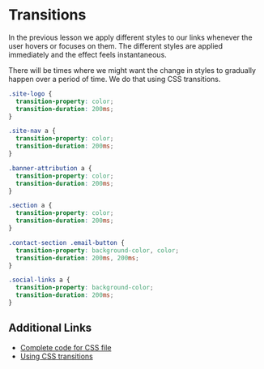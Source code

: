 # Transitions

In the previous lesson we apply different styles to our links whenever the user hovers or focuses on them. The different styles are applied immediately and the effect feels instantaneous.

There will be times where we might want the change in styles to gradually happen over a period of time. We do that using CSS transitions.

```css
.site-logo {
  transition-property: color;
  transition-duration: 200ms;
}

.site-nav a {
  transition-property: color;
  transition-duration: 200ms;
}

.banner-attribution a {
  transition-property: color;
  transition-duration: 200ms;
}

.section a {
  transition-property: color;
  transition-duration: 200ms;
}

.contact-section .email-button {
  transition-property: background-color, color;
  transition-duration: 200ms, 200ms;
}

.social-links a {
  transition-property: background-color;
  transition-duration: 200ms;
}
```

## Additional Links

- [Complete code for CSS file](https://github.com/arnellebalane/skourse-html-css-workshop/blob/12-transitions/index.css)
- [Using CSS transitions](https://developer.mozilla.org/en-US/docs/Web/CSS/CSS_Transitions/Using_CSS_transitions)
